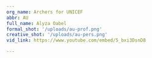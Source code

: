```yaml
---
org_name: Archers for UNICEF
abbr: AU
full_name: Alyza Oabel
formal_shot: '/uploads/au-prof.png'
creative_shot: '/uploads/au-pers.png'
vid_link: https://www.youtube.com/embed/5_bxi3DsnD8

---
```

